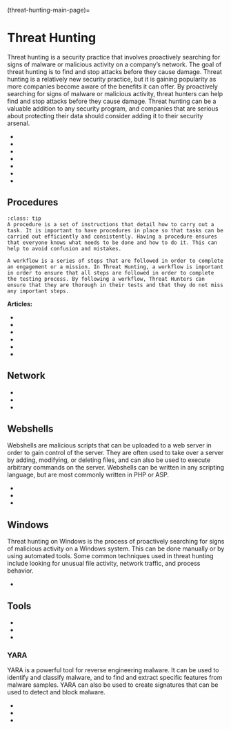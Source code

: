 (threat-hunting-main-page)=
# Threat Hunting

Threat hunting is a security practice that involves proactively searching for signs of malware or malicious activity on a company’s network. The goal of threat hunting is to find and stop attacks before they cause damage. Threat hunting is a relatively new security practice, but it is gaining popularity as more companies become aware of the benefits it can offer. By proactively searching for signs of malware or malicious activity, threat hunters can help find and stop attacks before they cause damage. Threat hunting can be a valuable addition to any security program, and companies that are serious about protecting their data should consider adding it to their security arsenal.

* [](the-right-team-can-keep-small-businesses-safe-from-disaster)
* [](email-another-source-for-data-exfiltration)
* [](fileless-malware-a-new-type-of-malware-that-doesnt-rely-on-executable-files)
* [](threat-hunting-concepts-adversary-behavioral-identification-for-predicting-attacks)
* [](introduction-to-malware-endpoint-hunting)
* [](threat-modeling-basics-system-modeling)
* [](what-is-an-indicator-of-compromise-ioc)

## Procedures

```{admonition} What is a procedure and a workflow and why are they important?
:class: tip
A procedure is a set of instructions that detail how to carry out a task. It is important to have procedures in place so that tasks can be carried out efficiently and consistently. Having a procedure ensures that everyone knows what needs to be done and how to do it. This can help to avoid confusion and mistakes.

A workflow is a series of steps that are followed in order to complete an engagement or a mission. In Threat Hunting, a workflow is important in order to ensure that all steps are followed in order to complete the testing process. By following a workflow, Threat Hunters can ensure that they are thorough in their tests and that they do not miss any important steps. 
```

**Articles:**

* [](a-general-overview-of-threat-modeling-workflow)
* [](understanding-the-threat-hunting-process-step-by-step)
* [](proactive-cyber-security-with-approaches-to-threat-hunting)
* [](threat-hunting-in-distributed-organizations-the-challenges-are-not-insurmountable)
* [](improve-efficiency-by-generating-a-hypothesis-before-beginning-a-threat-hunt)
* [](train-threat-hunters-and-develop-your-threat-hunting-program-with-threat-emulation)

## Network

* [](detecting-exfiltration-over-network-protocols)
* [](dont-overlook-dns-in-your-threat-hunting-arsenal)
* [](stay-one-step-ahead-of-the-hackers-by-hunting-suspicious-traffic)

## Webshells

Webshells are malicious scripts that can be uploaded to a web server in order to gain control of the server. They are often used to take over a server by adding, modifying, or deleting files, and can also be used to execute arbitrary commands on the server. Webshells can be written in any scripting language, but are most commonly written in PHP or ASP.

* [](intro-to-hunting-webshells)
* [](hunting-webshells-tools)
* [](hunting-webshells-linux-and-windows-commands)

## Windows

Threat hunting on Windows is the process of proactively searching for signs of malicious activity on a Windows system. This can be done manually or by using automated tools. Some common techniques used in threat hunting include looking for unusual file activity, network traffic, and process behavior. 

* [](threat-hunting-windows-event-logs)

## Tools

* [](malware-hunting-detection-tools)
* [](threat-hunting-siem-elk-stack-splunk)
* [](make-your-incident-response-and-threat-hunting-easier-with-powershell-hunting-tools)

### YARA

YARA is a powerful tool for reverse engineering malware. It can be used to identify and classify malware, and to find and extract specific features from malware samples. YARA can also be used to create signatures that can be used to detect and block malware.

* [](yara-a-powerful-malware-analysis-tool-for-detecting-ioc-s-part-1)
* [](yara-a-powerful-malware-analysis-tool-for-detecting-ioc-s-part-2)
* [](using-yara-for-threat-hunting-in-enterprise-environments)
